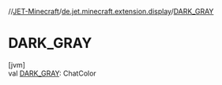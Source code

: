 //[JET-Minecraft](../../index.md)/[de.jet.minecraft.extension.display](index.md)/[DARK_GRAY](-d-a-r-k_-g-r-a-y.md)

# DARK_GRAY

[jvm]\
val [DARK_GRAY](-d-a-r-k_-g-r-a-y.md): ChatColor
